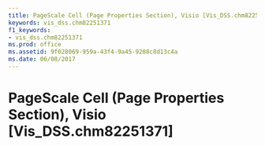 ```yaml
---
title: PageScale Cell (Page Properties Section), Visio [Vis_DSS.chm82251371]
keywords: vis_dss.chm82251371
f1_keywords:
- vis_dss.chm82251371
ms.prod: office
ms.assetid: 9f028069-959a-43f4-9a45-9208c8d13c4a
ms.date: 06/08/2017
---
```



# PageScale Cell (Page Properties Section), Visio [Vis_DSS.chm82251371]

